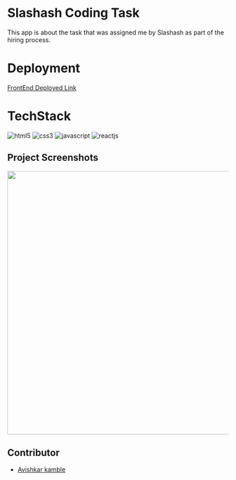 # Slashash Coding Task
This app is about the task that was assigned me by Slashash as part of the hiring process.

# Deployment
[FrontEnd Deployed Link](https://glittery-yeot-d2f6ad.netlify.app/)

# TechStack

<img src="https://img.shields.io/badge/HTML5-E34F26?style=for-the-badge&logo=html5&logoColor=white" alt="html5" />
<img src="https://img.shields.io/badge/CSS3-1572B6?style=for-the-badge&logo=css3&logoColor=white" alt="css3" /> 
<img src="https://img.shields.io/badge/JavaScript-323330?style=for-the-badge&logo=javascript&logoColor=F7DF1E" alt="javascript" />
<img src="https://img.shields.io/badge/React-20232A?style=for-the-badge&logo=react&logoColor=61DAFB" alt="reactjs" />

## Project Screenshots

<img src="https://i.ibb.co/HKLhZHV/Screenshot-2024-02-15-144203.png"  width="600" >

## Contributor
- [Avishkar kamble](https://github.com/aavishkark)
